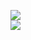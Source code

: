 [![](https://img.shields.io/badge/Made%20With-Github%20Spray-lightgrey.svg?style=for-the-badge&logo=github)](https://github.com/Annihil/github-spray#27052)  
[![](https://i.imgur.com/2DrTn0Z.gif)](https://github.com/Annihil/github-spray)